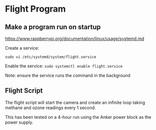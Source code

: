 # Flight Program


## Make a program run on startup

https://www.raspberrypi.org/documentation/linux/usage/systemd.md

Create a service:

```sudo vi /etc/systemd/system/flight.service```

Enable the service:
```sudo systemctl enable flight.service```

Note: ensure the service runs the command in the background

## Flight Script

The flight script will start the camera and create an infinite loop taking methane and ozone readings every 1 second.

This has been tested on a 4-hour run using the Anker power block as the power supply.
